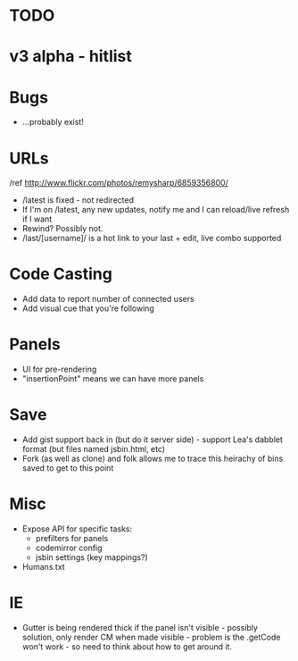 # TODO

# v3 alpha - hitlist

# Bugs

- ...probably exist!


# URLs

/ref http://www.flickr.com/photos/remysharp/6859356800/

- /latest is fixed - not redirected
- If I'm on /latest, any new updates, notify me and I can reload/live refresh if I want
- Rewind? Possibly not.
- /last/[username]/ is a hot link to your last + edit, live combo supported

# Code Casting

- Add data to report number of connected users
- Add visual cue that you're following

# Panels

- UI for pre-rendering
- "insertionPoint" means we can have more panels

# Save

- Add gist support back in (but do it server side) - support Lea's dabblet format (but files named jsbin.html, etc)
- Fork (as well as clone) and folk allows me to trace this heirachy of bins saved to get to this point

# Misc

- Expose API for specific tasks:
  - prefilters for panels
  - codemirror config
  - jsbin settings (key mappings?)
- Humans.txt

# IE

- Gutter is being rendered thick if the panel isn't visible - possibly solution, only render CM when made visible - problem is the .getCode won't work - so need to think about how to get around it.